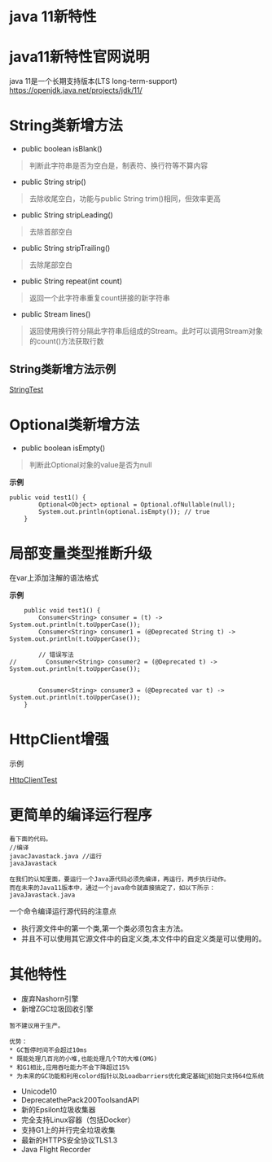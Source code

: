 java 11新特性
==

# java11新特性官网说明
java 11是一个长期支持版本(LTS long-term-support)
https://openjdk.java.net/projects/jdk/11/

# String类新增方法
* public boolean isBlank()
>判断此字符串是否为空白是，制表符、换行符等不算内容

* public String strip()
>去除收尾空白，功能与public String trim()相同，但效率更高

* public String stripLeading()
>去除首部空白

* public String stripTrailing()
>去除尾部空白

* public String repeat(int count)
>返回一个此字符串重复count拼接的新字符串

* public Stream<String> lines()
>返回使用换行符分隔此字符串后组成的Stream。此时可以调用Stream对象的count()方法获取行数

## String类新增方法示例
[StringTest](./src/com/java/www/StringTest.java)


# Optional类新增方法
* public boolean isEmpty()
>判断此Optional对象的value是否为null

**示例**
```text
public void test1() {
        Optional<Object> optional = Optional.ofNullable(null);
        System.out.println(optional.isEmpty()); // true
    }
```


# 局部变量类型推断升级
在var上添加注解的语法格式

**示例**
```text
    public void test1() {
        Consumer<String> consumer = (t) -> System.out.println(t.toUpperCase());
        Consumer<String> consumer1 = (@Deprecated String t) -> System.out.println(t.toUpperCase());

        // 错误写法
//        Consumer<String> consumer2 = (@Deprecated t) -> System.out.println(t.toUpperCase());


        Consumer<String> consumer3 = (@Deprecated var t) -> System.out.println(t.toUpperCase());
    }
```


# HttpClient增强
示例  

[HttpClientTest](./src/com/java/www/HttpClientTest.java)

# 更简单的编译运行程序
```text
看下面的代码。
//编译 
javacJavastack.java //运行 
javaJavastack

在我们的认知里面，要运行一个Java源代码必须先编译，再运行，两步执行动作。
而在未来的Java11版本中，通过一个java命令就直接搞定了，如以下所示：
javaJavastack.java
```

一个命令编译运行源代码的注意点
* 执行源文件中的第一个类,第一个类必须包含主方法。
* 并且不可以使用其它源文件中的自定义类,本文件中的自定义类是可以使用的。

# 其他特性
* 废弃Nashorn引擎
* 新增ZGC垃圾回收引擎
```text
暂不建议用于生产。

优势：
* GC暂停时间不会超过10ms 
* 既能处理几百兆的小堆,也能处理几个T的大堆(OMG)
* 和G1相比,应用吞吐能力不会下降超过15%
* 为未来的GC功能和利用colord指针以及Loadbarriers优化奠定基础初始只支持64位系统

```
* Unicode10 
* DeprecatethePack200ToolsandAPI 
* 新的Epsilon垃圾收集器 
* 完全支持Linux容器（包括Docker）
* 支持G1上的并行完全垃圾收集 
* 最新的HTTPS安全协议TLS1.3 
* Java Flight Recorder
